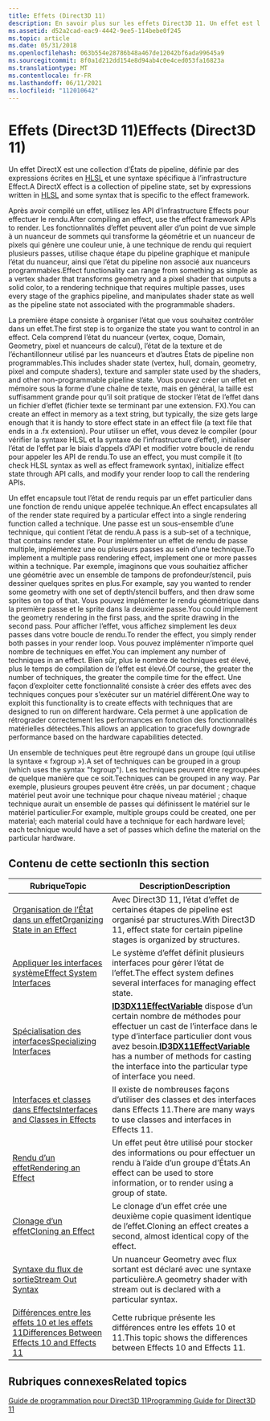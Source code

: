 ```yaml
---
title: Effets (Direct3D 11)
description: En savoir plus sur les effets Direct3D 11. Un effet est l’état du pipeline, défini par des expressions écrites en HLSL et une syntaxe spécifique à l’infrastructure d’effet.
ms.assetid: d52a2cad-eac9-4442-9ee5-114bebe0f245
ms.topic: article
ms.date: 05/31/2018
ms.openlocfilehash: 063b554e28786b48a467de12042bf6ada99645a9
ms.sourcegitcommit: 8f0a1d212dd154e8d94ab4c0e4ced053fa16823a
ms.translationtype: MT
ms.contentlocale: fr-FR
ms.lasthandoff: 06/11/2021
ms.locfileid: "112010642"
---
```

# <a name="effects-direct3d-11"></a><span data-ttu-id="dfa6f-104">Effets (Direct3D 11)</span><span class="sxs-lookup"><span data-stu-id="dfa6f-104">Effects (Direct3D 11)</span></span>

<span data-ttu-id="dfa6f-105">Un effet DirectX est une collection d’États de pipeline, définie par des expressions écrites en [HLSL](/windows/desktop/direct3dhlsl/dx-graphics-hlsl-reference) et une syntaxe spécifique à l’infrastructure Effect.</span><span class="sxs-lookup"><span data-stu-id="dfa6f-105">A DirectX effect is a collection of pipeline state, set by expressions written in [HLSL](/windows/desktop/direct3dhlsl/dx-graphics-hlsl-reference) and some syntax that is specific to the effect framework.</span></span>

<span data-ttu-id="dfa6f-106">Après avoir compilé un effet, utilisez les API d’infrastructure Effects pour effectuer le rendu.</span><span class="sxs-lookup"><span data-stu-id="dfa6f-106">After compiling an effect, use the effect framework APIs to render.</span></span> <span data-ttu-id="dfa6f-107">Les fonctionnalités d’effet peuvent aller d’un point de vue simple à un nuanceur de sommets qui transforme la géométrie et un nuanceur de pixels qui génère une couleur unie, à une technique de rendu qui requiert plusieurs passes, utilise chaque étape du pipeline graphique et manipule l’état du nuanceur, ainsi que l’état du pipeline non associé aux nuanceurs programmables.</span><span class="sxs-lookup"><span data-stu-id="dfa6f-107">Effect functionality can range from something as simple as a vertex shader that transforms geometry and a pixel shader that outputs a solid color, to a rendering technique that requires multiple passes, uses every stage of the graphics pipeline, and manipulates shader state as well as the pipeline state not associated with the programmable shaders.</span></span>

<span data-ttu-id="dfa6f-108">La première étape consiste à organiser l’état que vous souhaitez contrôler dans un effet.</span><span class="sxs-lookup"><span data-stu-id="dfa6f-108">The first step is to organize the state you want to control in an effect.</span></span> <span data-ttu-id="dfa6f-109">Cela comprend l’état du nuanceur (vertex, coque, Domain, Geometry, pixel et nuanceurs de calcul), l’état de la texture et de l’échantillonneur utilisé par les nuanceurs et d’autres États de pipeline non programmables.</span><span class="sxs-lookup"><span data-stu-id="dfa6f-109">This includes shader state (vertex, hull, domain, geometry, pixel and compute shaders), texture and sampler state used by the shaders, and other non-programmable pipeline state.</span></span> <span data-ttu-id="dfa6f-110">Vous pouvez créer un effet en mémoire sous la forme d’une chaîne de texte, mais en général, la taille est suffisamment grande pour qu’il soit pratique de stocker l’état de l’effet dans un fichier d’effet (fichier texte se terminant par une extension. FX).</span><span class="sxs-lookup"><span data-stu-id="dfa6f-110">You can create an effect in memory as a text string, but typically, the size gets large enough that it is handy to store effect state in an effect file (a text file that ends in a .fx extension).</span></span> <span data-ttu-id="dfa6f-111">Pour utiliser un effet, vous devez le compiler (pour vérifier la syntaxe HLSL et la syntaxe de l’infrastructure d’effet), initialiser l’état de l’effet par le biais d’appels d’API et modifier votre boucle de rendu pour appeler les API de rendu.</span><span class="sxs-lookup"><span data-stu-id="dfa6f-111">To use an effect, you must compile it (to check HLSL syntax as well as effect framework syntax), initialize effect state through API calls, and modify your render loop to call the rendering APIs.</span></span>

<span data-ttu-id="dfa6f-112">Un effet encapsule tout l’état de rendu requis par un effet particulier dans une fonction de rendu unique appelée technique.</span><span class="sxs-lookup"><span data-stu-id="dfa6f-112">An effect encapsulates all of the render state required by a particular effect into a single rendering function called a technique.</span></span> <span data-ttu-id="dfa6f-113">Une passe est un sous-ensemble d’une technique, qui contient l’état de rendu.</span><span class="sxs-lookup"><span data-stu-id="dfa6f-113">A pass is a sub-set of a technique, that contains render state.</span></span> <span data-ttu-id="dfa6f-114">Pour implémenter un effet de rendu de passe multiple, implémentez une ou plusieurs passes au sein d’une technique.</span><span class="sxs-lookup"><span data-stu-id="dfa6f-114">To implement a multiple pass rendering effect, implement one or more passes within a technique.</span></span> <span data-ttu-id="dfa6f-115">Par exemple, imaginons que vous souhaitiez afficher une géométrie avec un ensemble de tampons de profondeur/stencil, puis dessiner quelques sprites en plus.</span><span class="sxs-lookup"><span data-stu-id="dfa6f-115">For example, say you wanted to render some geometry with one set of depth/stencil buffers, and then draw some sprites on top of that.</span></span> <span data-ttu-id="dfa6f-116">Vous pouvez implémenter le rendu géométrique dans la première passe et le sprite dans la deuxième passe.</span><span class="sxs-lookup"><span data-stu-id="dfa6f-116">You could implement the geometry rendering in the first pass, and the sprite drawing in the second pass.</span></span> <span data-ttu-id="dfa6f-117">Pour afficher l’effet, vous affichez simplement les deux passes dans votre boucle de rendu.</span><span class="sxs-lookup"><span data-stu-id="dfa6f-117">To render the effect, you simply render both passes in your render loop.</span></span> <span data-ttu-id="dfa6f-118">Vous pouvez implémenter n’importe quel nombre de techniques en effet.</span><span class="sxs-lookup"><span data-stu-id="dfa6f-118">You can implement any number of techniques in an effect.</span></span> <span data-ttu-id="dfa6f-119">Bien sûr, plus le nombre de techniques est élevé, plus le temps de compilation de l’effet est élevé.</span><span class="sxs-lookup"><span data-stu-id="dfa6f-119">Of course, the greater the number of techniques, the greater the compile time for the effect.</span></span> <span data-ttu-id="dfa6f-120">Une façon d’exploiter cette fonctionnalité consiste à créer des effets avec des techniques conçues pour s’exécuter sur un matériel différent.</span><span class="sxs-lookup"><span data-stu-id="dfa6f-120">One way to exploit this functionality is to create effects with techniques that are designed to run on different hardware.</span></span> <span data-ttu-id="dfa6f-121">Cela permet à une application de rétrograder correctement les performances en fonction des fonctionnalités matérielles détectées.</span><span class="sxs-lookup"><span data-stu-id="dfa6f-121">This allows an application to gracefully downgrade performance based on the hardware capabilities detected.</span></span>

<span data-ttu-id="dfa6f-122">Un ensemble de techniques peut être regroupé dans un groupe (qui utilise la syntaxe « fxgroup »).</span><span class="sxs-lookup"><span data-stu-id="dfa6f-122">A set of techniques can be grouped in a group (which uses the syntax "fxgroup").</span></span> <span data-ttu-id="dfa6f-123">Les techniques peuvent être regroupées de quelque manière que ce soit.</span><span class="sxs-lookup"><span data-stu-id="dfa6f-123">Techniques can be grouped in any way.</span></span> <span data-ttu-id="dfa6f-124">Par exemple, plusieurs groupes peuvent être créés, un par document ; chaque matériel peut avoir une technique pour chaque niveau matériel ; chaque technique aurait un ensemble de passes qui définissent le matériel sur le matériel particulier.</span><span class="sxs-lookup"><span data-stu-id="dfa6f-124">For example, multiple groups could be created, one per material; each material could have a technique for each hardware level; each technique would have a set of passes which define the material on the particular hardware.</span></span>

## <a name="in-this-section"></a><span data-ttu-id="dfa6f-125">Contenu de cette section</span><span class="sxs-lookup"><span data-stu-id="dfa6f-125">In this section</span></span>



| <span data-ttu-id="dfa6f-126">Rubrique</span><span class="sxs-lookup"><span data-stu-id="dfa6f-126">Topic</span></span>                                                                                                                | <span data-ttu-id="dfa6f-127">Description</span><span class="sxs-lookup"><span data-stu-id="dfa6f-127">Description</span></span>                                                                                                                                                         |
|----------------------------------------------------------------------------------------------------------------------|---------------------------------------------------------------------------------------------------------------------------------------------------------------------|
| [<span data-ttu-id="dfa6f-128">Organisation de l’État dans un effet</span><span class="sxs-lookup"><span data-stu-id="dfa6f-128">Organizing State in an Effect</span></span>](d3d11-graphics-programming-guide-effects-organize.md)<br/>                    | <span data-ttu-id="dfa6f-129">Avec Direct3D 11, l’état d’effet de certaines étapes de pipeline est organisé par structures.</span><span class="sxs-lookup"><span data-stu-id="dfa6f-129">With Direct3D 11, effect state for certain pipeline stages is organized by structures.</span></span><br/>                                                                   |
| [<span data-ttu-id="dfa6f-130">Appliquer les interfaces système</span><span class="sxs-lookup"><span data-stu-id="dfa6f-130">Effect System Interfaces</span></span>](d3d11-graphics-programming-guide-effects-interfaces.md)<br/>                       | <span data-ttu-id="dfa6f-131">Le système d’effet définit plusieurs interfaces pour gérer l’état de l’effet.</span><span class="sxs-lookup"><span data-stu-id="dfa6f-131">The effect system defines several interfaces for managing effect state.</span></span><br/>                                                                                  |
| [<span data-ttu-id="dfa6f-132">Spécialisation des interfaces</span><span class="sxs-lookup"><span data-stu-id="dfa6f-132">Specializing Interfaces</span></span>](d3d11-graphics-reference-effect-specializing.md)<br/>                               | <span data-ttu-id="dfa6f-133">[**ID3DX11EffectVariable**](id3dx11effectvariable.md) dispose d’un certain nombre de méthodes pour effectuer un cast de l’interface dans le type d’interface particulier dont vous avez besoin.</span><span class="sxs-lookup"><span data-stu-id="dfa6f-133">[**ID3DX11EffectVariable**](id3dx11effectvariable.md) has a number of methods for casting the interface into the particular type of interface you need.</span></span><br/> |
| [<span data-ttu-id="dfa6f-134">Interfaces et classes dans Effects</span><span class="sxs-lookup"><span data-stu-id="dfa6f-134">Interfaces and Classes in Effects</span></span>](d3d11-graphics-programming-guide-effects-interfaces-and-classes.md)<br/>  | <span data-ttu-id="dfa6f-135">Il existe de nombreuses façons d’utiliser des classes et des interfaces dans Effects 11.</span><span class="sxs-lookup"><span data-stu-id="dfa6f-135">There are many ways to use classes and interfaces in Effects 11.</span></span><br/>                                                                                         |
| [<span data-ttu-id="dfa6f-136">Rendu d’un effet</span><span class="sxs-lookup"><span data-stu-id="dfa6f-136">Rendering an Effect</span></span>](d3d11-graphics-programming-guide-effects-render.md)<br/>                                | <span data-ttu-id="dfa6f-137">Un effet peut être utilisé pour stocker des informations ou pour effectuer un rendu à l’aide d’un groupe d’États.</span><span class="sxs-lookup"><span data-stu-id="dfa6f-137">An effect can be used to store information, or to render using a group of state.</span></span><br/>                                                                         |
| [<span data-ttu-id="dfa6f-138">Clonage d’un effet</span><span class="sxs-lookup"><span data-stu-id="dfa6f-138">Cloning an Effect</span></span>](d3d11-graphics-programming-guide-effects-cloning.md)<br/>                                 | <span data-ttu-id="dfa6f-139">Le clonage d’un effet crée une deuxième copie quasiment identique de l’effet.</span><span class="sxs-lookup"><span data-stu-id="dfa6f-139">Cloning an effect creates a second, almost identical copy of the effect.</span></span><br/>                                                                                 |
| [<span data-ttu-id="dfa6f-140">Syntaxe du flux de sortie</span><span class="sxs-lookup"><span data-stu-id="dfa6f-140">Stream Out Syntax</span></span>](d3d11-graphics-reference-effect-streamout.md)<br/>                                        | <span data-ttu-id="dfa6f-141">Un nuanceur Geometry avec flux sortant est déclaré avec une syntaxe particulière.</span><span class="sxs-lookup"><span data-stu-id="dfa6f-141">A geometry shader with stream out is declared with a particular syntax.</span></span><br/>                                                                                  |
| [<span data-ttu-id="dfa6f-142">Différences entre les effets 10 et les effets 11</span><span class="sxs-lookup"><span data-stu-id="dfa6f-142">Differences Between Effects 10 and Effects 11</span></span>](d3d11-graphics-programming-guide-effects-differences.md)<br/> | <span data-ttu-id="dfa6f-143">Cette rubrique présente les différences entre les effets 10 et 11.</span><span class="sxs-lookup"><span data-stu-id="dfa6f-143">This topic shows the differences between Effects 10 and Effects 11.</span></span><br/>                                                                                      |



 

## <a name="related-topics"></a><span data-ttu-id="dfa6f-144">Rubriques connexes</span><span class="sxs-lookup"><span data-stu-id="dfa6f-144">Related topics</span></span>

<dl> <dt>

[<span data-ttu-id="dfa6f-145">Guide de programmation pour Direct3D 11</span><span class="sxs-lookup"><span data-stu-id="dfa6f-145">Programming Guide for Direct3D 11</span></span>](dx-graphics-overviews.md)
</dt> </dl>

 

